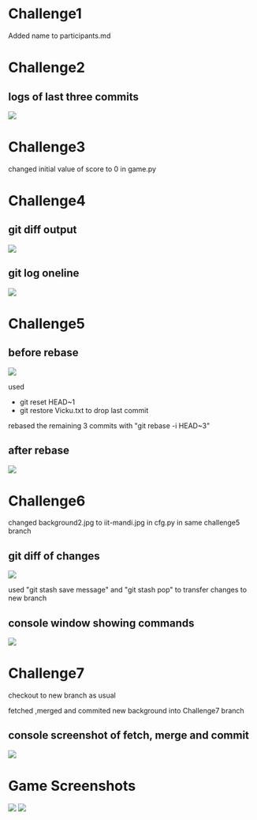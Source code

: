 # Challenge1
Added name to participants.md

# Challenge2
## logs of last three commits
![](./logs.png)

# Challenge3
changed initial value of score to 0 in game.py

# Challenge4
## git diff output
![](./gitdiff.png)

## git log oneline
![](./gitlogoneline-C4.png)

# Challenge5
## before rebase
![](./gitlogoneline-C5.png)

used
* git reset HEAD~1
* git restore Vicku.txt
to drop last commit


rebased the remaining 3 commits with "git rebase -i HEAD~3"

## after rebase
![](./gitlogoneline2-C5.png)

# Challenge6
changed background2.jpg to iit-mandi.jpg in cfg.py in same challenge5 branch

## git diff of changes
![](./gitdiff1-C6.png)


used "git stash save message" and "git stash pop" to transfer changes to new branch

## console window showing commands
![](./gitstashandpop.png)


# Challenge7
checkout to new branch as usual


fetched ,merged and commited new background into Challenge7 branch

## console screenshot of fetch, merge and commit
![](./gitmerge.png)


# Game Screenshots 

![](./game.png)
![](./game2.png)






